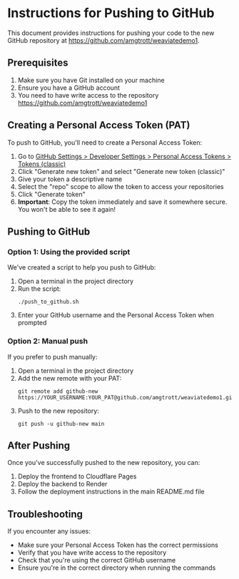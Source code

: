 # Instructions for Pushing to GitHub

This document provides instructions for pushing your code to the new GitHub repository at https://github.com/amgtrott/weaviatedemo1.

## Prerequisites

1. Make sure you have Git installed on your machine
2. Ensure you have a GitHub account
3. You need to have write access to the repository https://github.com/amgtrott/weaviatedemo1

## Creating a Personal Access Token (PAT)

To push to GitHub, you'll need to create a Personal Access Token:

1. Go to [GitHub Settings > Developer Settings > Personal Access Tokens > Tokens (classic)](https://github.com/settings/tokens)
2. Click "Generate new token" and select "Generate new token (classic)"
3. Give your token a descriptive name
4. Select the "repo" scope to allow the token to access your repositories
5. Click "Generate token"
6. **Important**: Copy the token immediately and save it somewhere secure. You won't be able to see it again!

## Pushing to GitHub

### Option 1: Using the provided script

We've created a script to help you push to GitHub:

1. Open a terminal in the project directory
2. Run the script:
   ```
   ./push_to_github.sh
   ```
3. Enter your GitHub username and the Personal Access Token when prompted

### Option 2: Manual push

If you prefer to push manually:

1. Open a terminal in the project directory
2. Add the new remote with your PAT:
   ```
   git remote add github-new https://YOUR_USERNAME:YOUR_PAT@github.com/amgtrott/weaviatedemo1.git
   ```
3. Push to the new repository:
   ```
   git push -u github-new main
   ```

## After Pushing

Once you've successfully pushed to the new repository, you can:

1. Deploy the frontend to Cloudflare Pages
2. Deploy the backend to Render
3. Follow the deployment instructions in the main README.md file

## Troubleshooting

If you encounter any issues:

- Make sure your Personal Access Token has the correct permissions
- Verify that you have write access to the repository
- Check that you're using the correct GitHub username
- Ensure you're in the correct directory when running the commands
